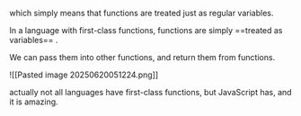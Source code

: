 
which simply means that functions are treated just as regular variables.

In a language with first-class functions, functions are simply ==treated as variables== .

We can pass them into other functions, and return them from functions.

![[Pasted image 20250620051224.png]]

actually not all languages have first-class functions, but JavaScript has, and it is amazing.